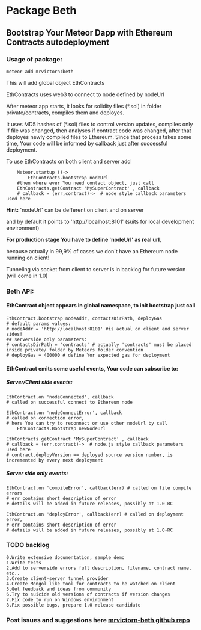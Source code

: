 # Package Beth
## Bootstrap Your Meteor Dapp with Ethereum Contracts autodeployment 

### Usage of package:

    meteor add mrvictorn:beth

This will add global object EthContracts

EthContracts uses web3 to connect to node defined by nodeUrl

After meteor app starts, it looks for solidity files (*.sol) in folder private/contracts, compiles them and deployes.

It uses MD5 hashes of (*.sol) files to control version updates, compiles only if file was changed, then analyses if
contract code was changed, after that deployes newly compiled files to Ethereum. Since that process takes some time,
Your code will be informed by callback just after successful deployment.


To use EthContracts on both client and server add

        Meteor.startup ()->
            EthContracts.bootstrap nodeUrl
        #then where ever You need contact object, just call
        EthContracts.getContract 'MySuperContract' , callback 
        # callback = (err,contract)->  # node style callback parameters used here
                    
**Hint:** 'nodeUrl' can be defferent on client and on server

and by default it points to 'http://localhost:8101' (suits for local development environment)
 
**For production stage You have to define 'nodeUrl' as real url**, 

because actually in 99,9% of cases we don`t have an Ethereum node running on client!

Tunneling via socket from client to server is in backlog for future version (will come in 1.0)

### Beth API:

#### EthContract object appears in global namespace, to init bootstrap just call

    EthContract.bootstrap nodeAddr, contactsDirPath, deployGas
    # default params values:
    # nodeAddr = 'http://localhost:8101' #is actual on client and server sides!
    ## serverside only parameters:
    # contactsDirPath = 'contracts' # actually 'contracts' must be placed inside private/ folder by Meteors folder convention
    # deployGas = 400000 # define Yor expected gas for deployment
    
#### EthContract emits some useful events, Your code can subscribe to:
 
##### Server/Client side events: 

    EthContract.on 'nodeConnected', callback
    # called on successful connect to Ethereum node 
       
    EthContract.on 'nodeConnectError', callback
    # called on connection error, 
    # here You can try to reconnect or use other nodeUrl by call
        EthContracts.Bootstrap newNodeUrl
        
    EthContracts.getContract 'MySuperContract' , callback 
    # callback = (err,contract)->  # node.js style callback parameters used here    
    # contract.deployVersion == deployed source version number, is incremented by every next deployment
 

##### Server side only events: 

    EthContract.on 'compileError', callback(err) # called on file compile errors 
    # err contains short description of error
    # details will be added in future releases, possibly at 1.0-RC
       
    EthContract.on 'deployError', callback(err) # called on deployment error, 
    # err contains short description of error
    # details will be added in future releases, possibly at 1.0-RC


### TODO backlog
    
    0.Write extensive documentation, sample demo
    1.Write tests
    2.Add to serverside errors full description, filename, contract name, etc..
    3.Create client-server tunnel provider
    4.Create Mongol like tool for contracts to be watched on client
    5.Get feedback and ideas from community
    6.Try to suicide old versions of contracts if version changes
    7.Fix code to run on Windows environment
    8.Fix possible bugs, prepare 1.0 release candidate

### Post issues and suggestions here [mrvictorn-beth github repo](https://github.com/mrvictorn/mrvictorn-beth/issues)
 

